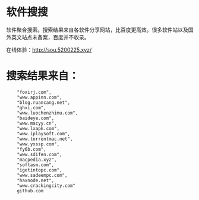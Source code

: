 # 软件搜搜
软件聚合搜索。搜索结果来自各软件分享网站，比百度更高效。很多软件站以及国外英文站点未备案，百度并不收录。

在线体验：http://sou.5200225.xyz/

# 搜索结果来自：
        "foxirj.com",
        "www.appinn.com",
        "blog.ruancang.net",
        "ghxi.com",
        "www.luochenzhimu.com",
        "baideye.com",
        "www.macyy.cn",
        "www.lxapk.com",
        "www.iplaysoft.com",
        "www.torrentmac.net",
        "www.yxssp.com",
        "fy6b.com",
        "www.sdifen.com",
        "macpedia.xyz",
        "softasm.com",
        "igetintopc.com",
        "www.sadeempc.com",
        "haxnode.net",
        "www.crackingcity.com"
        github.com
  
